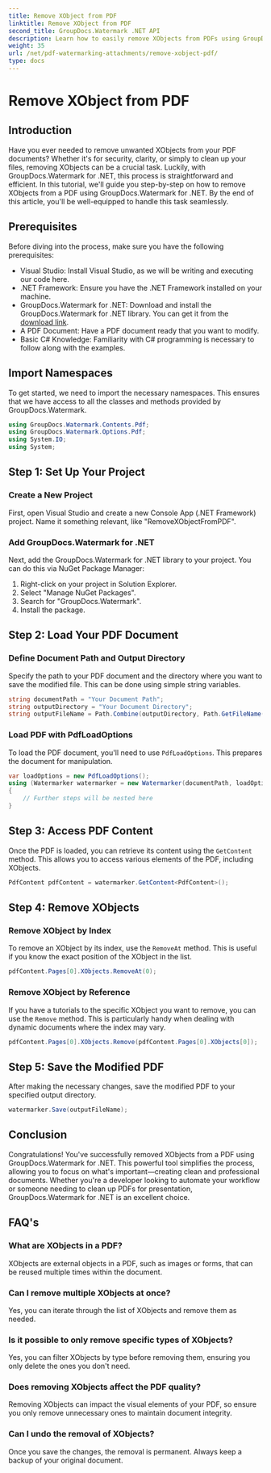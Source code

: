 ```yaml
---
title: Remove XObject from PDF
linktitle: Remove XObject from PDF
second_title: GroupDocs.Watermark .NET API
description: Learn how to easily remove XObjects from PDFs using GroupDocs.Watermark for .NET with our comprehensive, step-by-step tutorial.
weight: 35
url: /net/pdf-watermarking-attachments/remove-xobject-pdf/
type: docs
---
```

# Remove XObject from PDF

## Introduction
Have you ever needed to remove unwanted XObjects from your PDF documents? Whether it's for security, clarity, or simply to clean up your files, removing XObjects can be a crucial task. Luckily, with GroupDocs.Watermark for .NET, this process is straightforward and efficient. In this tutorial, we'll guide you step-by-step on how to remove XObjects from a PDF using GroupDocs.Watermark for .NET. By the end of this article, you'll be well-equipped to handle this task seamlessly.
## Prerequisites
Before diving into the process, make sure you have the following prerequisites:
- Visual Studio: Install Visual Studio, as we will be writing and executing our code here.
- .NET Framework: Ensure you have the .NET Framework installed on your machine.
- GroupDocs.Watermark for .NET: Download and install the GroupDocs.Watermark for .NET library. You can get it from the [download link](https://releases.groupdocs.com/Watermark/net/).
- A PDF Document: Have a PDF document ready that you want to modify.
- Basic C# Knowledge: Familiarity with C# programming is necessary to follow along with the examples.
## Import Namespaces
To get started, we need to import the necessary namespaces. This ensures that we have access to all the classes and methods provided by GroupDocs.Watermark.
```csharp
using GroupDocs.Watermark.Contents.Pdf;
using GroupDocs.Watermark.Options.Pdf;
using System.IO;
using System;
```
## Step 1: Set Up Your Project
### Create a New Project
First, open Visual Studio and create a new Console App (.NET Framework) project. Name it something relevant, like "RemoveXObjectFromPDF".
### Add GroupDocs.Watermark for .NET
Next, add the GroupDocs.Watermark for .NET library to your project. You can do this via NuGet Package Manager:
1. Right-click on your project in Solution Explorer.
2. Select "Manage NuGet Packages".
3. Search for "GroupDocs.Watermark".
4. Install the package.
## Step 2: Load Your PDF Document
### Define Document Path and Output Directory
Specify the path to your PDF document and the directory where you want to save the modified file. This can be done using simple string variables.
```csharp
string documentPath = "Your Document Path";
string outputDirectory = "Your Document Directory";
string outputFileName = Path.Combine(outputDirectory, Path.GetFileName(documentPath));
```
### Load PDF with PdfLoadOptions
To load the PDF document, you'll need to use `PdfLoadOptions`. This prepares the document for manipulation.
```csharp
var loadOptions = new PdfLoadOptions();
using (Watermarker watermarker = new Watermarker(documentPath, loadOptions))
{
    // Further steps will be nested here
}
```
## Step 3: Access PDF Content
Once the PDF is loaded, you can retrieve its content using the `GetContent` method. This allows you to access various elements of the PDF, including XObjects.
```csharp
PdfContent pdfContent = watermarker.GetContent<PdfContent>();
```
## Step 4: Remove XObjects
### Remove XObject by Index
To remove an XObject by its index, use the `RemoveAt` method. This is useful if you know the exact position of the XObject in the list.
```csharp
pdfContent.Pages[0].XObjects.RemoveAt(0);
```
### Remove XObject by Reference
If you have a tutorials to the specific XObject you want to remove, you can use the `Remove` method. This is particularly handy when dealing with dynamic documents where the index may vary.
```csharp
pdfContent.Pages[0].XObjects.Remove(pdfContent.Pages[0].XObjects[0]);
```
## Step 5: Save the Modified PDF
After making the necessary changes, save the modified PDF to your specified output directory.
```csharp
watermarker.Save(outputFileName);
```
## Conclusion
Congratulations! You've successfully removed XObjects from a PDF using GroupDocs.Watermark for .NET. This powerful tool simplifies the process, allowing you to focus on what's important—creating clean and professional documents. Whether you're a developer looking to automate your workflow or someone needing to clean up PDFs for presentation, GroupDocs.Watermark for .NET is an excellent choice.
## FAQ's
### What are XObjects in a PDF?
XObjects are external objects in a PDF, such as images or forms, that can be reused multiple times within the document.
### Can I remove multiple XObjects at once?
Yes, you can iterate through the list of XObjects and remove them as needed.
### Is it possible to only remove specific types of XObjects?
Yes, you can filter XObjects by type before removing them, ensuring you only delete the ones you don't need.
### Does removing XObjects affect the PDF quality?
Removing XObjects can impact the visual elements of your PDF, so ensure you only remove unnecessary ones to maintain document integrity.
### Can I undo the removal of XObjects?
Once you save the changes, the removal is permanent. Always keep a backup of your original document.

